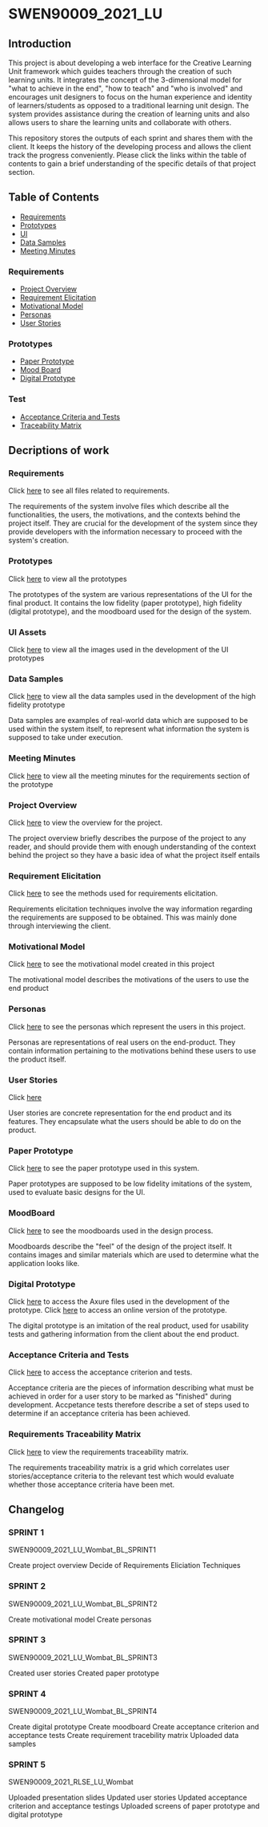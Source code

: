 # SWEN90009_2021_LU
## Introduction
This project is about developing a web interface for the Creative Learning Unit framework which guides teachers through the creation of such learning units. It integrates the concept of the 3-dimensional model for "what to achieve in the end", "how to teach" and "who is involved" and encourages unit designers to focus on the human experience and identity of learners/students as opposed to a traditional learning unit design. The system provides assistance during the creation of learning units and also allows users to share the learning units and collaborate with others.

This repository stores the outputs of each sprint and shares them with the client. It keeps the history of the developing process and allows the client track the progress conveniently. Please click the links within the table of contents to gain a brief understanding of the specific details of that project section. 

## Table of Contents
* [Requirements](#requirements)
* [Prototypes](#prototypes)
* [UI](#ui-assets)
* [Data Samples](#data-samples)
* [Meeting Minutes](#meeting-minutes)
### Requirements
* [Project Overview](#project-overview)
* [Requirement Elicitation](#requirements-elicitation)
* [Motivational Model](#motivational-model)
* [Personas](#personas)
* [User Stories](#user-stories)
### Prototypes
* [Paper Prototype](#paper-prototype)
* [Mood Board](#moodboard)
* [Digital Prototype](#digital-prototype)
### Test
* [Acceptance Criteria and Tests](#acceptance-criteria-and-tests)
* [Traceability Matrix](#requirements-traceability-matrix)

## Decriptions of work

### Requirements
Click [here](https://github.com/dingliz/SWEN90009_2021_LU/tree/main/docs) to see all files related to requirements.

The requirements of the system involve files which describe all the functionalities, the users, the motivations, and the contexts behind the project itself. They are crucial for the development of the system since they provide developers with the information necessary to proceed with the system's creation.

### Prototypes
Click [here](https://github.com/dingliz/SWEN90009_2021_LU/tree/main/prototypes) to view all the prototypes

The prototypes of the system are various representations of the UI for the final product. It contains the low fidelity (paper prototype), high fidelity (digital prototype), and the moodboard used for the design of the system.

### UI Assets
Click [here](https://github.com/dingliz/SWEN90009_2021_LU/tree/main/prototypes) to view all the images used in the development of the UI prototypes

### Data Samples
Click [here](https://github.com/dingliz/SWEN90009_2021_LU/tree/main/data%20samples) to view all the data samples used in the development of the high fidelity prototype

Data samples are examples of real-world data which are supposed to be used within the system itself, to represent what information the system is supposed to take under execution.

### Meeting Minutes
Click [here](https://github.com/dingliz/SWEN90009_2021_LU/tree/main/docs/Meetings) to view all the meeting minutes for the requirements section of the prototype

### Project Overview
Click [here](https://github.com/dingliz/SWEN90009_2021_LU/blob/main/docs/Specifications/Project%20Overview.pdf) to view the overview for the project.

The project overview briefly describes the purpose of the project to any reader, and should provide them with enough understanding of the context behind the project so they have a basic idea of what the project itself entails

### Requirement Elicitation
Click [here](https://github.com/dingliz/SWEN90009_2021_LU/blob/main/docs/Specifications/Requirements%20Elicitation.pdf) to see the methods used for requirements elicitation.

Requirements elicitation techniques involve the way information regarding the requirements are supposed to be obtained. This was mainly done through interviewing the client.

### Motivational Model
Click [here](https://github.com/dingliz/SWEN90009_2021_LU/blob/main/docs/Specifications/Motivational%20Model.pdf) to see the motivational model created in this project

The motivational model describes the motivations of the users to use the end product

### Personas
Click [here](https://github.com/dingliz/SWEN90009_2021_LU/tree/main/docs/Specifications/Personas) to see the personas which represent the users in this project.

Personas are representations of real users on the end-product. They contain information pertaining to the motivations behind these users to use the product itself.

### User Stories
Click [here](https://github.com/dingliz/SWEN90009_2021_LU/blob/main/docs/Specifications/User%20Stories.pdf)

User stories are concrete representation for the end product and its features. They encapsulate what the users should be able to do on the product.

### Paper Prototype
Click [here](https://github.com/dingliz/SWEN90009_2021_LU/tree/main/prototypes/low%20fidelity) to see the paper prototype used in this system.

Paper prototypes are supposed to be low fidelity imitations of the system, used to evaluate basic designs for the UI.

### MoodBoard
Click [here](https://github.com/dingliz/SWEN90009_2021_LU/blob/main/prototypes/Moodboard.pdf) to see the moodboards used in the design process.

Moodboards describe the "feel" of the design of the project itself. It contains images and similar materials which are used to determine what the application looks like.

### Digital Prototype
Click [here](https://github.com/dingliz/SWEN90009_2021_LU/blob/main/prototypes/high%20fidelity) to access the Axure files used in the development of the prototype.
Click [here](https://l2lpj3.axshare.com) to access an online version of the prototype.

The digital prototype is an imitation of the real product, used for usability tests and gathering information from the client about the end product.

### Acceptance Criteria and Tests
Click [here](https://github.com/dingliz/SWEN90009_2021_LU/tree/main/tests) to access the acceptance criterion and tests.

Acceptance criteria are the pieces of information describing what must be achieved in order for a user story to be marked as "finished" during development. Accpetance tests therefore describe a set of steps used to determine if an acceptance criteria has been achieved.

### Requirements Traceability Matrix
Click [here](https://github.com/dingliz/SWEN90009_2021_LU/blob/main/tests/Requirement%20Traceability%20Matrix.pdf) to view the requirements traceability matrix.

The requirements traceability matrix is a grid which correlates user stories/acceptance criteria to the relevant test which would evaluate whether those acceptance criteria have been met.

## Changelog
### SPRINT 1
SWEN90009_2021_LU_Wombat_BL_SPRINT1

Create project overview
Decide of Requirements Eliciation Techniques

### SPRINT 2
SWEN90009_2021_LU_Wombat_BL_SPRINT2

Create motivational model
Create personas

### SPRINT 3
SWEN90009_2021_LU_Wombat_BL_SPRINT3

Created user stories 
Created paper prototype

### SPRINT 4
SWEN90009_2021_LU_Wombat_BL_SPRINT4

Create digital prototype
Create moodboard
Create acceptance criterion and acceptance tests
Create requirement tracebility matrix
Uploaded data samples
### SPRINT 5
SWEN90009_2021_RLSE_LU_Wombat

Uploaded presentation slides
Updated user stories
Updated acceptance criterion and acceptance testings
Uploaded screens of paper prototype and digital prototype
